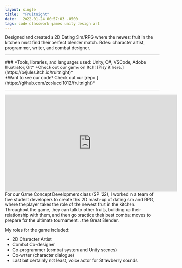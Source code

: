 ```yaml
---
layout: single
title:  "Fruitnight"
date:   2022-01-24 00:57:03 -0500
tags: code classwork games unity design art
---
```

Designed and created a 2D Dating Sim/RPG where the newest fruit in the kitchen must find their perfect blender match. Roles: character artist, programmer, writer, and combat designer.
<hr> 
### *Tools, libraries, and languages used: Unity, C#, VSCode, Adobe Illustrator, Git*
*Check out our game on Itch! [Play it here.](https://bejules.itch.io/fruitnight)*
<br>
*Want to see our code? Check out our [repo.](https://github.com/zcolucci1012/fruitnight)*
<hr>

<iframe width="560" height="315" src="https://www.youtube.com/embed/PQCoXErJ3hU" title="YouTube video player" frameborder="0" allow="accelerometer; autoplay; clipboard-write; encrypted-media; gyroscope; picture-in-picture; web-share" allowfullscreen></iframe>
<br>
For our Game Concept Development class (SP '22), I worked in a team of five student developers to create this 2D mash-up of dating sim and RPG, where the player takes the role of the newest fruit in the kitchen. Throughout the game, they can talk to other fruits, building up their relationship with them, and then go practice their best combat moves to prepare for the ultimate tournament... the Great Blender.

My roles for the game included:
<ul>
<li>2D Character Artist</li>
<li>Combat Co-designer</li>
<li>Co-programmer (combat system and Unity scenes)</li>
<li>Co-writer (character dialogue)</li>
<li>Last but certainly not least, voice actor for Strawberry sounds</li>
</ul>


